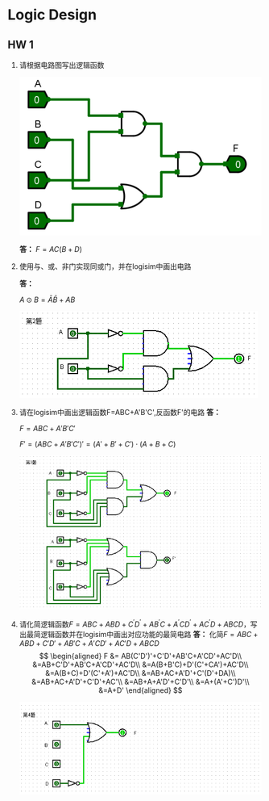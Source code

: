 # Logic Design

## HW 1

1. 请根据电路图写出逻辑函数

   ![hw01-title1](./img/hw01-title1.png)

   **答：**
   $F=AC(B+D)$​

2. 使用与、或、非门实现同或门，并在logisim中画出电路
   
   **答：**

   $A\odot B=\bar{A}\bar{B}+AB$​

   ![Logisim-hw01-2](./img/Logisim-hw01-2.png)

3. 请在logisim中画出逻辑函数F=ABC+A'B'C',反函数F'的电路
   **答：**
   
   $F=ABC+A'B'C'$
   
   $F'=(ABC+A'B'C')' = (A'+B'+C')\cdot(A+B+C)$
   
   ![Logisim-hw01-3](./img/Logisim-hw01-3.png)
   
4. 请化简逻辑函数$F=ABC+ABD+C^{'} D^{'}+AB^{'} C+A^{'} CD^{'}+AC^{'} D+ABCD$​​​​​​，写出最简逻辑函数并在logisim中画出对应功能的最简电路
   **答：**
   化简$F=ABC+ABD+C'D'+AB'C+A'CD'+AC'D+ABCD$​​​​​​​
   $$
   \begin{aligned}
   F &= AB(C'D')'+C'D'+AB'C+A'CD'+AC'D\\
   &=AB+C'D'+AB'C+A'CD'+AC'D\\
   &=A(B+B'C)+D'(C'+CA')+AC'D\\
   &=A(B+C)+D'(C'+A')+AC'D\\
   &=AB+AC+A'D'+C'(D'+DA)\\
   &=AB+AC+A'D'+C'D'+AC'\\
   &=AB+A+A'D'+C'D'\\
   &=A+(A'+C')D'\\
   &=A+D'
   \end{aligned}
   $$

   ![Logisim-hw01-4](./img/Logisim-hw01-4.png)

